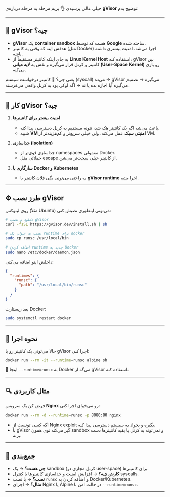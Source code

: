 خیلی عالی پرسیدی 👌 بریم مرحله به مرحله درباره‌ی **gVisor** توضیح بدم:

---

## 🧩 gVisor چیه؟

* **gVisor** یک **container sandbox** هست که توسط **Google** ساخته شده.
* هدفش اینه که وقتی یه کانتینر (مثل Docker) اجرا می‌شه، امنیت بیشتری داشته باشه.
* به جای اینکه کانتینر مستقیماً از **Linux Kernel Host** استفاده کنه، gVisor بین کانتینر و کرنل قرار می‌گیره و نقش یه **لایه میانی (User-Space Kernel)** رو بازی می‌کنه.

یعنی چی؟
🔹 کانتینر درخواست سیستم (syscall) می‌ده → gVisor می‌گیره → تصمیم می‌گیره آیا اجازه بده یا نه → اگه اوکی بود به کرنل واقعی می‌فرسته.

---

## 🎯 کار gVisor چیه؟

1. **امنیت بیشتر برای کانتینرها**

   * باعث می‌شه اگه یک کانتینر هک شد، نتونه مستقیم به کرنل دسترسی پیدا کنه.
   * شبیه **VM امنیتی سبک** عمل می‌کنه، ولی خیلی سریع‌تر و کم‌هزینه‌تر از VM.

2. **جداسازی (Isolation)**

   * جداسازی قوی‌تر از namespaces معمولی Docker.
   * حملاتی مثل escape از کانتینر خیلی سخت‌تر می‌شن.

3. **سازگاری با Docker و Kubernetes**

   * به راحتی می‌تونی بگی فلان کانتینر با **gVisor runtime** اجرا بشه.

---

## ⚙️ طرز نصب gVisor

روی لینوکس (مثلاً Ubuntu) می‌تونی اینطوری نصبش کنی:

```bash
# دانلود و نصب gVisor
curl -fsSL https://gvisor.dev/install.sh | sh

# نصب به عنوان یک runtime برای docker
sudo cp runsc /usr/local/bin

# اضافه کردن runtime جدید به Docker
sudo nano /etc/docker/daemon.json
```

داخلش اینو اضافه می‌کنی:

```json
{
  "runtimes": {
    "runsc": {
      "path": "/usr/local/bin/runsc"
    }
  }
}
```

بعد ریستارت Docker:

```bash
sudo systemctl restart docker
```

---

## 🚀 نحوه اجرا

حالا می‌تونی یک کانتینر رو با gVisor اجرا کنی:

```bash
docker run --rm -it --runtime=runsc alpine sh
```

🔹 اینجا `--runtime=runsc` به Docker می‌گه از gVisor استفاده کنه.

---

## 🔍 مثال کاربردی

فرض کن یک سرویس **Nginx** رو می‌خوای اجرا کنی:

```bash
docker run --rm -d --runtime=runsc -p 8080:80 nginx
```

* اگه کسی تونست از Nginx exploit بگیره و بخواد به سیستم دسترسی پیدا کنه،
* با gVisor گیر می‌کنه توی همون sandbox و نمی‌تونه به کرنل یا بقیه کانتینرها دست بزنه.

---

## 📌 جمع‌بندی

* **چی هست؟** → یک sandbox (کرنل مجازی در user-space) برای کانتینرها.
* **کارش چیه؟** → افزایش امنیت و جداسازی کانتینرها با کنترل syscalls.
* **نصب؟** → با نصب `runsc` و اضافه کردن به Docker/Kubernetes.
* **مثال؟** → اجرای Nginx یا Alpine در حالت امن با `--runtime=runsc`.

---
